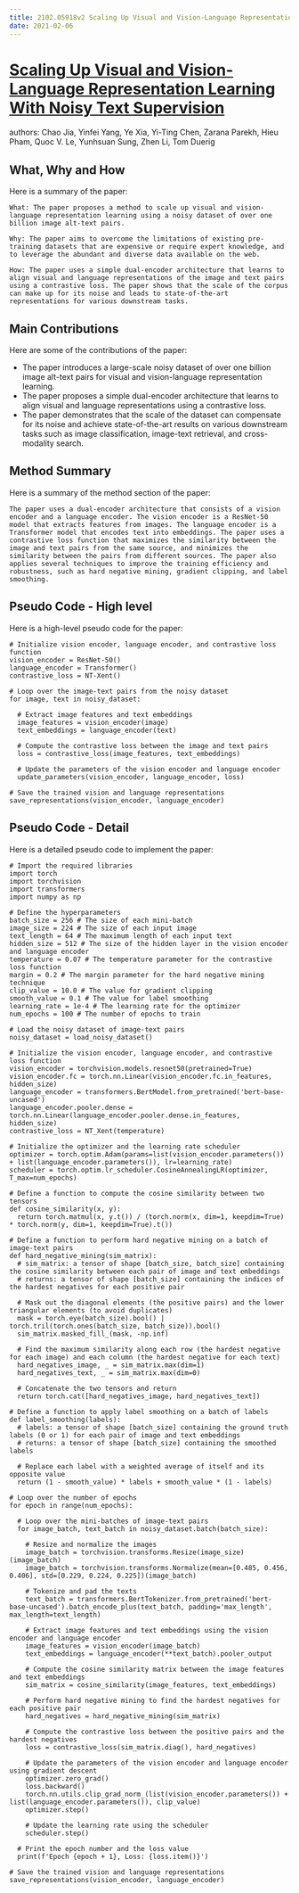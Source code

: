 ```yaml
---
title: 2102.05918v2 Scaling Up Visual and Vision-Language Representation Learning With Noisy Text Supervision
date: 2021-02-06
---
```


# [Scaling Up Visual and Vision-Language Representation Learning With Noisy Text Supervision](http://arxiv.org/abs/2102.05918v2)

authors: Chao Jia, Yinfei Yang, Ye Xia, Yi-Ting Chen, Zarana Parekh, Hieu Pham, Quoc V. Le, Yunhsuan Sung, Zhen Li, Tom Duerig


## What, Why and How

[1]: https://arxiv.org/pdf/2102.05918v2.pdf "Abstract arXiv:2102.05918v2 [cs.CV] 11 Jun 2021"
[2]: https://arxiv.org/abs/2102.05918 "[2102.05918] Scaling Up Visual and Vision-Language Representation ..."
[3]: https://arxiv.org/abs/2201.05918 "Recursive Least Squares Advantage Actor-Critic Algorithms"

Here is a summary of the paper:

```
What: The paper proposes a method to scale up visual and vision-language representation learning using a noisy dataset of over one billion image alt-text pairs.

Why: The paper aims to overcome the limitations of existing pre-training datasets that are expensive or require expert knowledge, and to leverage the abundant and diverse data available on the web.

How: The paper uses a simple dual-encoder architecture that learns to align visual and language representations of the image and text pairs using a contrastive loss. The paper shows that the scale of the corpus can make up for its noise and leads to state-of-the-art representations for various downstream tasks.
```

## Main Contributions

[1]: https://arxiv.org/pdf/2102.05918v2.pdf "Abstract arXiv:2102.05918v2 [cs.CV] 11 Jun 2021"
[2]: https://arxiv.org/abs/2102.05918 "[2102.05918] Scaling Up Visual and Vision-Language Representation ..."
[3]: https://arxiv.org/abs/2201.05918 "Recursive Least Squares Advantage Actor-Critic Algorithms"

Here are some of the contributions of the paper:

- The paper introduces a large-scale noisy dataset of over one billion image alt-text pairs for visual and vision-language representation learning.
- The paper proposes a simple dual-encoder architecture that learns to align visual and language representations using a contrastive loss.
- The paper demonstrates that the scale of the dataset can compensate for its noise and achieve state-of-the-art results on various downstream tasks such as image classification, image-text retrieval, and cross-modality search.

## Method Summary

[1]: https://arxiv.org/pdf/2102.05918v2.pdf "Abstract arXiv:2102.05918v2 [cs.CV] 11 Jun 2021"
[2]: https://arxiv.org/abs/2102.05918 "[2102.05918] Scaling Up Visual and Vision-Language Representation ..."
[3]: https://arxiv.org/abs/2201.05918 "Recursive Least Squares Advantage Actor-Critic Algorithms"

Here is a summary of the method section of the paper:

```
The paper uses a dual-encoder architecture that consists of a vision encoder and a language encoder. The vision encoder is a ResNet-50 model that extracts features from images. The language encoder is a Transformer model that encodes text into embeddings. The paper uses a contrastive loss function that maximizes the similarity between the image and text pairs from the same source, and minimizes the similarity between the pairs from different sources. The paper also applies several techniques to improve the training efficiency and robustness, such as hard negative mining, gradient clipping, and label smoothing.
```

## Pseudo Code - High level

[1]: https://arxiv.org/pdf/2102.05918v2.pdf "Abstract arXiv:2102.05918v2 [cs.CV] 11 Jun 2021"
[2]: https://arxiv.org/abs/2102.05918 "[2102.05918] Scaling Up Visual and Vision-Language Representation ..."
[3]: https://arxiv.org/abs/2201.05918 "Recursive Least Squares Advantage Actor-Critic Algorithms"

Here is a high-level pseudo code for the paper:

```
# Initialize vision encoder, language encoder, and contrastive loss function
vision_encoder = ResNet-50()
language_encoder = Transformer()
contrastive_loss = NT-Xent()

# Loop over the image-text pairs from the noisy dataset
for image, text in noisy_dataset:

  # Extract image features and text embeddings
  image_features = vision_encoder(image)
  text_embeddings = language_encoder(text)

  # Compute the contrastive loss between the image and text pairs
  loss = contrastive_loss(image_features, text_embeddings)

  # Update the parameters of the vision encoder and language encoder
  update_parameters(vision_encoder, language_encoder, loss)

# Save the trained vision and language representations
save_representations(vision_encoder, language_encoder)
```

## Pseudo Code - Detail

[1]: https://arxiv.org/pdf/2102.05918v2.pdf "Abstract arXiv:2102.05918v2 [cs.CV] 11 Jun 2021"
[2]: https://arxiv.org/abs/2102.05918 "[2102.05918] Scaling Up Visual and Vision-Language Representation ..."
[3]: https://arxiv.org/abs/2201.05918 "Recursive Least Squares Advantage Actor-Critic Algorithms"

Here is a detailed pseudo code to implement the paper:

```
# Import the required libraries
import torch
import torchvision
import transformers
import numpy as np

# Define the hyperparameters
batch_size = 256 # The size of each mini-batch
image_size = 224 # The size of each input image
text_length = 64 # The maximum length of each input text
hidden_size = 512 # The size of the hidden layer in the vision encoder and language encoder
temperature = 0.07 # The temperature parameter for the contrastive loss function
margin = 0.2 # The margin parameter for the hard negative mining technique
clip_value = 10.0 # The value for gradient clipping
smooth_value = 0.1 # The value for label smoothing
learning_rate = 1e-4 # The learning rate for the optimizer
num_epochs = 100 # The number of epochs to train

# Load the noisy dataset of image-text pairs
noisy_dataset = load_noisy_dataset()

# Initialize the vision encoder, language encoder, and contrastive loss function
vision_encoder = torchvision.models.resnet50(pretrained=True)
vision_encoder.fc = torch.nn.Linear(vision_encoder.fc.in_features, hidden_size)
language_encoder = transformers.BertModel.from_pretrained('bert-base-uncased')
language_encoder.pooler.dense = torch.nn.Linear(language_encoder.pooler.dense.in_features, hidden_size)
contrastive_loss = NT_Xent(temperature)

# Initialize the optimizer and the learning rate scheduler
optimizer = torch.optim.Adam(params=list(vision_encoder.parameters()) + list(language_encoder.parameters()), lr=learning_rate)
scheduler = torch.optim.lr_scheduler.CosineAnnealingLR(optimizer, T_max=num_epochs)

# Define a function to compute the cosine similarity between two tensors
def cosine_similarity(x, y):
  return torch.matmul(x, y.t()) / (torch.norm(x, dim=1, keepdim=True) * torch.norm(y, dim=1, keepdim=True).t())

# Define a function to perform hard negative mining on a batch of image-text pairs
def hard_negative_mining(sim_matrix):
  # sim_matrix: a tensor of shape [batch_size, batch_size] containing the cosine similarity between each pair of image and text embeddings
  # returns: a tensor of shape [batch_size] containing the indices of the hardest negatives for each positive pair

  # Mask out the diagonal elements (the positive pairs) and the lower triangular elements (to avoid duplicates)
  mask = torch.eye(batch_size).bool() | torch.tril(torch.ones(batch_size, batch_size)).bool()
  sim_matrix.masked_fill_(mask, -np.inf)

  # Find the maximum similarity along each row (the hardest negative for each image) and each column (the hardest negative for each text)
  hard_negatives_image, _ = sim_matrix.max(dim=1)
  hard_negatives_text, _ = sim_matrix.max(dim=0)

  # Concatenate the two tensors and return
  return torch.cat([hard_negatives_image, hard_negatives_text])

# Define a function to apply label smoothing on a batch of labels
def label_smoothing(labels):
  # labels: a tensor of shape [batch_size] containing the ground truth labels (0 or 1) for each pair of image and text embeddings
  # returns: a tensor of shape [batch_size] containing the smoothed labels

  # Replace each label with a weighted average of itself and its opposite value
  return (1 - smooth_value) * labels + smooth_value * (1 - labels)

# Loop over the number of epochs
for epoch in range(num_epochs):

  # Loop over the mini-batches of image-text pairs
  for image_batch, text_batch in noisy_dataset.batch(batch_size):

    # Resize and normalize the images
    image_batch = torchvision.transforms.Resize(image_size)(image_batch)
    image_batch = torchvision.transforms.Normalize(mean=[0.485, 0.456, 0.406], std=[0.229, 0.224, 0.225])(image_batch)

    # Tokenize and pad the texts
    text_batch = transformers.BertTokenizer.from_pretrained('bert-base-uncased').batch_encode_plus(text_batch, padding='max_length', max_length=text_length)

    # Extract image features and text embeddings using the vision encoder and language encoder
    image_features = vision_encoder(image_batch)
    text_embeddings = language_encoder(**text_batch).pooler_output

    # Compute the cosine similarity matrix between the image features and text embeddings
    sim_matrix = cosine_similarity(image_features, text_embeddings)

    # Perform hard negative mining to find the hardest negatives for each positive pair
    hard_negatives = hard_negative_mining(sim_matrix)

    # Compute the contrastive loss between the positive pairs and the hardest negatives
    loss = contrastive_loss(sim_matrix.diag(), hard_negatives)

    # Update the parameters of the vision encoder and language encoder using gradient descent
    optimizer.zero_grad()
    loss.backward()
    torch.nn.utils.clip_grad_norm_(list(vision_encoder.parameters()) + list(language_encoder.parameters()), clip_value)
    optimizer.step()

    # Update the learning rate using the scheduler
    scheduler.step()

  # Print the epoch number and the loss value
  print(f'Epoch {epoch + 1}, Loss: {loss.item()}')

# Save the trained vision and language representations
save_representations(vision_encoder, language_encoder)
```